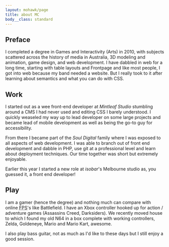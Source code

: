 ```yaml
---
layout: mohawk/page
title: about MC
body__class: standard
---
```


## Preface

I completed a degree in Games and Interactivity (Arts) in 2010, with subjects scattered across the history of media in Australia, 3D modeling and animation, game design, and web development. I have dabbled in web for a long time, starting with table layouts and Frontpage and like most people, I got into web because my band needed a website. But I really took to it after learning about semantics and what you can do with CSS.

## Work
I started out as a wee front-end developer at <cite>Mintleaf Studio</cite> stumbling around a CMS I had never used and editing CSS I barely understood. I quickly weaseled my way up to lead developer on some large projects and became lead of mobile development as well as being the go-to guy for accessibility.

From there I became part of the <cite>Soul Digital</cite> family where I was exposed to all aspects of web development. I was able to branch out of front end development and dabble in PHP, use git at a professional level and learn about deployment techniques. Our time together was short but extremely enjoyable.

Earlier this year I started a new role at <cite>isobar</cite>'s Melbourne studio as, you guessed it, a front end developer!

## Play
I am a gamer (hence the degree) and nothing much can compare with online <abbr title="First Person Shooter">FPS</abbr>'s like Battlefield. I have an Xbox controller hooked up for action / adventure games (Assassins Creed, Darksiders). We recently moved house to which I found my old N64 in a box complete with working controllers, Zelda, Goldeneye, Mario and Mario Kart, awesome.

I also play bass guitar, not as much as I'd like to these days but I still enjoy a good session.